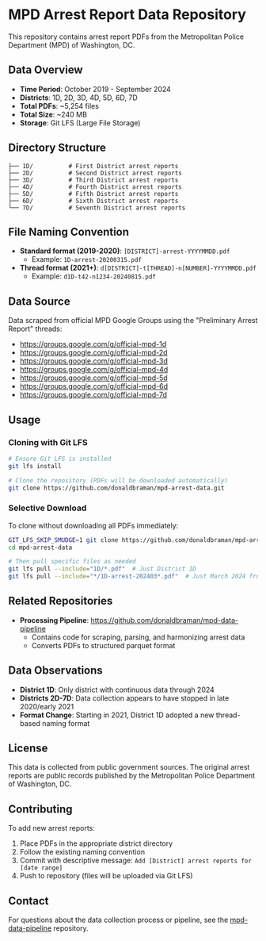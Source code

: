 # MPD Arrest Report Data Repository

This repository contains arrest report PDFs from the Metropolitan Police Department (MPD) of Washington, DC.

## Data Overview
- **Time Period**: October 2019 - September 2024
- **Districts**: 1D, 2D, 3D, 4D, 5D, 6D, 7D
- **Total PDFs**: ~5,254 files
- **Total Size**: ~240 MB
- **Storage**: Git LFS (Large File Storage)

## Directory Structure
```
├── 1D/          # First District arrest reports
├── 2D/          # Second District arrest reports
├── 3D/          # Third District arrest reports
├── 4D/          # Fourth District arrest reports
├── 5D/          # Fifth District arrest reports
├── 6D/          # Sixth District arrest reports
└── 7D/          # Seventh District arrest reports
```

## File Naming Convention
- **Standard format (2019-2020)**: `[DISTRICT]-arrest-YYYYMMDD.pdf`
  - Example: `1D-arrest-20200315.pdf`
- **Thread format (2021+)**: `d[DISTRICT]-t[THREAD]-n[NUMBER]-YYYYMMDD.pdf`
  - Example: `d1D-t42-n1234-20240815.pdf`

## Data Source
Data scraped from official MPD Google Groups using the "Preliminary Arrest Report" threads:
- https://groups.google.com/g/official-mpd-1d
- https://groups.google.com/g/official-mpd-2d
- https://groups.google.com/g/official-mpd-3d
- https://groups.google.com/g/official-mpd-4d
- https://groups.google.com/g/official-mpd-5d
- https://groups.google.com/g/official-mpd-6d
- https://groups.google.com/g/official-mpd-7d

## Usage

### Cloning with Git LFS
```bash
# Ensure Git LFS is installed
git lfs install

# Clone the repository (PDFs will be downloaded automatically)
git clone https://github.com/donaldbraman/mpd-arrest-data.git
```

### Selective Download
To clone without downloading all PDFs immediately:
```bash
GIT_LFS_SKIP_SMUDGE=1 git clone https://github.com/donaldbraman/mpd-arrest-data.git
cd mpd-arrest-data

# Then pull specific files as needed
git lfs pull --include="1D/*.pdf"  # Just District 1D
git lfs pull --include="*/1D-arrest-202403*.pdf"  # Just March 2024 from 1D
```

## Related Repositories
- **Processing Pipeline**: https://github.com/donaldbraman/mpd-data-pipeline
  - Contains code for scraping, parsing, and harmonizing arrest data
  - Converts PDFs to structured parquet format

## Data Observations
- **District 1D**: Only district with continuous data through 2024
- **Districts 2D-7D**: Data collection appears to have stopped in late 2020/early 2021
- **Format Change**: Starting in 2021, District 1D adopted a new thread-based naming format

## License
This data is collected from public government sources. The original arrest reports are public records published by the Metropolitan Police Department of Washington, DC.

## Contributing
To add new arrest reports:
1. Place PDFs in the appropriate district directory
2. Follow the existing naming convention
3. Commit with descriptive message: `Add [District] arrest reports for [date range]`
4. Push to repository (files will be uploaded via Git LFS)

## Contact
For questions about the data collection process or pipeline, see the [mpd-data-pipeline](https://github.com/donaldbraman/mpd-data-pipeline) repository.